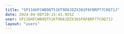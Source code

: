 ```yaml
---
title: "SP116HFCWB9QT51KT9D8JDZX301PAFBRP77C0Q71J"
date: 2024-04-08T10:15:41.955Z
user: SP116HFCWB9QT51KT9D8JDZX301PAFBRP77C0Q71J
layout: "users"
---
```

    